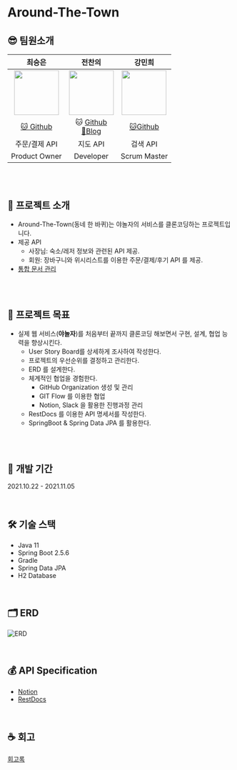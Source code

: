 # Around-The-Town

## 😎 팀원소개

|최승은|전찬의|강민희|
|:------:|:---:|:---:|
|<img src="https://avatars.githubusercontent.com/u/60170616?v=4" width="100" height="100"/>|<img href="https://github.com/jcu011" src="https://avatars.githubusercontent.com/u/15929412?s=400&u=3676187e69a292d74de052753baa512d024e4335&v=4" width="100" height="100" />|<img src="https://avatars.githubusercontent.com/u/48939305?v=4" width="100" height="100"/>|
|[🐱 Github](https://github.com/cse0518)|🐱 [Github](https://github.com/jcu011) <br/> [🍯Blog](https://barbera.tistory.com/)|[🐱Github](https://github.com/minhee0327)|
|주문/결제 API|지도 API|검색 API|
|Product Owner|Developer|Scrum Master|

<br/>
<br/>

## 🏡 프로젝트 소개

- Around-The-Town(동네 한 바퀴)는 야놀자의 서비스를 클론코딩하는 프로젝트입니다.
- 제공 API
    - 사장님: 숙소/레저 정보와 관련된 API 제공.
    - 회원: 장바구니와 위시리스트를 이용한 주문/결제/후기 API 를 제공.
- [통합 문서 관리](https://backend-devcourse.notion.site/Around-The-Town-d3c47e1994f548c6aaf68e82c100b3c2)

<br/><br/>

## 🎯 프로젝트 목표

- 실제 웹 서비스(**야놀자**)를 처음부터 끝까지 클론코딩 해보면서 구현, 설계, 협업 능력을 향상시킨다.
    - User Story Board를 상세하게 조사하여 작성한다.
    - 프로젝트의 우선순위를 결정하고 관리한다.
    - ERD 를 설계한다.
    - 체계적인 협업을 경험한다.
        - GitHub Organization 생성 및 관리
        - GIT Flow 를 이용한 협업
        - Notion, Slack 을 활용한 진행과정 관리
    - RestDocs 를 이용한 API 명세서를 작성한다.
    - SpringBoot & Spring Data JPA 를 활용한다.

<br/>
<br/>

## 📆 개발 기간

2021.10.22 - 2021.11.05

<br/>

## 🛠️ 기술 스택

- Java 11
- Spring Boot 2.5.6
- Gradle
- Spring Data JPA
- H2 Database

<br/>

## 🗂️ ERD

![ERD](https://s3.us-west-2.amazonaws.com/secure.notion-static.com/b5068b6a-b0c2-471a-b9c5-affa88c607ac/%EB%8F%99%EB%84%A4%ED%95%9C%EB%B0%94%ED%80%B4_%ED%85%8C%EC%9D%B4%EB%B8%94%EA%B5%AC%EC%A1%B02.jpg?X-Amz-Algorithm=AWS4-HMAC-SHA256&X-Amz-Credential=AKIAT73L2G45O3KS52Y5%2F20211105%2Fus-west-2%2Fs3%2Faws4_request&X-Amz-Date=20211105T063900Z&X-Amz-Expires=86400&X-Amz-Signature=3fd7e72946e9e28b7418f9a8c5e07d3b025439e4a92ae0c2b14d75b192a3a0a0&X-Amz-SignedHeaders=host&response-content-disposition=filename%20%3D%22%25EB%258F%2599%25EB%2584%25A4%25ED%2595%259C%25EB%25B0%2594%25ED%2580%25B4%2520%25ED%2585%258C%25EC%259D%25B4%25EB%25B8%2594%25EA%25B5%25AC%25EC%25A1%25B02.jpg%22)

<br/>

## 💰 API Specification

* [Notion](https://backend-devcourse.notion.site/API-Spec-9a1fbd68e2994cb5b52e0d16023f3d42)
* [RestDocs](#)

<br/>

## ☕ 회고

[회고록](https://backend-devcourse.notion.site/5520404b56c34ecda7ec43a2f624b147)